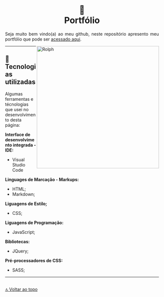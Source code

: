 <a id="top"></a>
<h1 align="center">
💼<br>Portfólio</h1>

<p align="justify">
Seja muito bem vindo(a) ao meu github, neste repositório apresento meu portfólio que pode ser <a href="https://rolphmc.github.io/portfolio-rolph/" target="_blank">acessado aqui</a>. 
</p>

<img src="https://raw.githubusercontent.com/RolphMc/portfolio-rolph/main/img/img-portf%C3%B3lio.png" min-width="400px" max-width="400px" width="400px" align="right" alt="Rolph">

---

## 📱 Tecnologias utilizadas
 Algumas ferramentas e técnologias que usei no desenvolvimento desta página:

<strong>Interface de desenvolvimento integrada - IDE:</strong><br>
 - Visual Studio Code<br> 

<strong>Linguages de Marcação - Markups:</strong><br> 
 - HTML;<br>
 - Markdown;<br>

<strong>Liguagens de Estilo;</strong><br>
 - CSS;<br>

<strong>Liguagens de Programação:</strong><br>
 - JavaScript;<br>

<strong>Bibliotecas:</strong><br>
 - JQuery;<br>

<strong>Pré-processadores de CSS:</strong><br>
 - SASS;<br>


---

<br>[🔝 Voltar ao topo](#top)<br>
